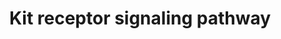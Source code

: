 ---
annotations:
- id: PW:0001227
  parent: signaling pathway
  type: Pathway Ontology
  value: Stem Cell Factor signaling pathway
authors:
- MaintBot
- AlexanderPico
- Ddigles
- Eweitz
description: 'Kit is a receptor protein tyrosine kinase, which is a receptor for stem
  cell factor or kit ligand. Signaling through Kit is important for formation of red
  cells, lymphocytes, mast cells and platelets among others. Binding of Kit receptor
  to stem cell factor leads to an intracellular cascade of events that includes activation
  of PI 3-kinase, Src family kinases and PLC gamma. Activating mutations in the Kit
  receptor are associated with several human malignancies include leukemias, gastrointestinal
  stromal tumors and mastocytomas.  Source: NetPath http://www.netpath.org/pathways?path_id=NetPath_6'
last-edited: 2021-05-19
organisms:
- Gallus gallus
redirect_from:
- /index.php/Pathway:WP774
- /instance/WP774
revision: null
schema-jsonld:
- '@context': https://schema.org/
  '@id': https://wikipathways.github.io/pathways/WP774.html
  '@type': Dataset
  creator:
    '@type': Organization
    name: WikiPathways
  description: 'Kit is a receptor protein tyrosine kinase, which is a receptor for
    stem cell factor or kit ligand. Signaling through Kit is important for formation
    of red cells, lymphocytes, mast cells and platelets among others. Binding of Kit
    receptor to stem cell factor leads to an intracellular cascade of events that
    includes activation of PI 3-kinase, Src family kinases and PLC gamma. Activating
    mutations in the Kit receptor are associated with several human malignancies include
    leukemias, gastrointestinal stromal tumors and mastocytomas.  Source: NetPath
    http://www.netpath.org/pathways?path_id=NetPath_6'
  keywords:
  - ABL1
  - AKT1
  - BAD
  - BTK
  - CBL
  - CBLB
  - CISH
  - CLTC
  - CRK
  - CRKL
  - CSF2RB
  - DOK1
  - EP300
  - EPOR
  - FES
  - FGR
  - FYN
  - GRAP
  - GRB10
  - GRB2
  - GRB7
  - HCK
  - HRAS
  - INPP5D
  - JAK2
  - KIT
  - KITLG
  - LYN
  - MAP2K1
  - MAPK1
  - MATK
  - MITF
  - MPDZ
  - PIK3CG
  - PIK3R1
  - PIK3R2
  - PLCE1
  - PLCG1
  - PRKCB
  - PTPN11
  - PTPN6
  - PTPRU
  - RAF1
  - RASA1
  - RCJMB04_17i9
  - RCJMB04_5a10
  - RPS6KA1
  - SH2B2
  - SH3KBP1
  - SHC1
  - SOCS1
  - SOCS4
  - SOCS5
  - SOCS6
  - SOS1
  - SPRED1
  - SPRED2
  - SRC
  - STAP1
  - STAT3
  - STAT5A
  - STAT5B
  - TEC
  - TRAILR1
  - VAV1
  - VAV2
  - YES1
  license: CC0
  name: Kit receptor signaling pathway
seo: CreativeWork
title: Kit receptor signaling pathway
wpid: WP774
---